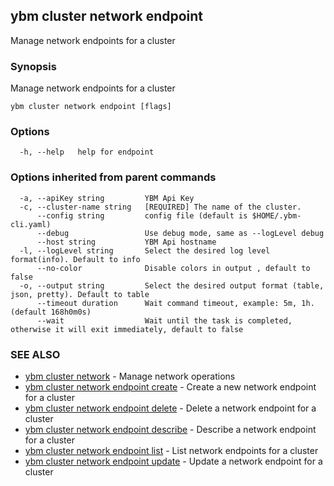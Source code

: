 ## ybm cluster network endpoint

Manage network endpoints for a cluster

### Synopsis

Manage network endpoints for a cluster

```
ybm cluster network endpoint [flags]
```

### Options

```
  -h, --help   help for endpoint
```

### Options inherited from parent commands

```
  -a, --apiKey string         YBM Api Key
  -c, --cluster-name string   [REQUIRED] The name of the cluster.
      --config string         config file (default is $HOME/.ybm-cli.yaml)
      --debug                 Use debug mode, same as --logLevel debug
      --host string           YBM Api hostname
  -l, --logLevel string       Select the desired log level format(info). Default to info
      --no-color              Disable colors in output , default to false
  -o, --output string         Select the desired output format (table, json, pretty). Default to table
      --timeout duration      Wait command timeout, example: 5m, 1h. (default 168h0m0s)
      --wait                  Wait until the task is completed, otherwise it will exit immediately, default to false
```

### SEE ALSO

* [ybm cluster network](ybm_cluster_network.md)	 - Manage network operations
* [ybm cluster network endpoint create](ybm_cluster_network_endpoint_create.md)	 - Create a new network endpoint for a cluster
* [ybm cluster network endpoint delete](ybm_cluster_network_endpoint_delete.md)	 - Delete a network endpoint for a cluster
* [ybm cluster network endpoint describe](ybm_cluster_network_endpoint_describe.md)	 - Describe a network endpoint for a cluster
* [ybm cluster network endpoint list](ybm_cluster_network_endpoint_list.md)	 - List network endpoints for a cluster
* [ybm cluster network endpoint update](ybm_cluster_network_endpoint_update.md)	 - Update a network endpoint for a cluster

